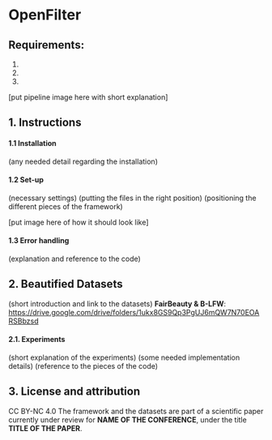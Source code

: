 # OpenFilter

## Requirements:
1.
2.
3.

[put pipeline image here with short explanation]

## 1. Instructions
#### 1.1 Installation
(any needed detail regarding the installation)

#### 1.2 Set-up
(necessary settings)
(putting the files in the right position)
(positioning the different pieces of the framework)

[put image here of how it should look like]

#### 1.3 Error handling
(explanation and reference to the code)

## 2. Beautified Datasets
(short introduction and link to the datasets)
**FairBeauty & B-LFW**: https://drive.google.com/drive/folders/1ukx8GS9Qp3PgUJ6mQW7N70EOARSBbzsd

#### 2.1. Experiments
(short explanation of the experiments)
(some needed implementation details)
(reference to the pieces of the code)

## 3. License and attribution
CC BY-NC 4.0
The framework and the datasets are part of a scientific paper currently under review for **NAME OF THE CONFERENCE**, under the title **TITLE OF THE PAPER**.

